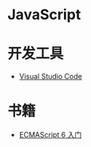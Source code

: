 # JavaScript

# 开发工具
* [Visual Studio Code](https://code.visualstudio.com)

# 书籍
* [ECMAScript 6 入门](http://es6.ruanyifeng.com)
